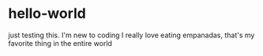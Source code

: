 # hello-world
just testing this. I'm new to coding
I really love eating empanadas, that's my favorite thing in the entire world
